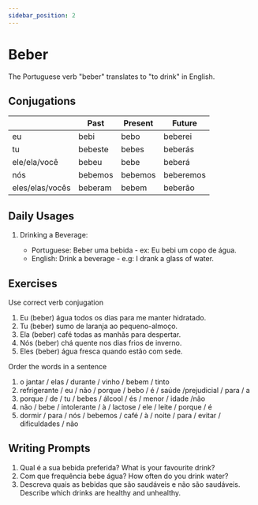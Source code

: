 ```yaml
---
sidebar_position: 2
---
```


# Beber

The Portuguese verb "beber" translates to "to drink" in English.

## Conjugations

|                 | Past    | Present | Future    |
| --------------- | ------- | ------- | --------- |
| eu              | bebi    | bebo    | beberei   |
| tu              | bebeste | bebes   | beberás   |
| ele/ela/você    | bebeu   | bebe    | beberá    |
| nós             | bebemos | bebemos | beberemos |
| eles/elas/vocês | beberam | bebem   | beberão   |

## Daily Usages

1. Drinking a Beverage:

   - Portuguese: Beber uma bebida - ex: Eu bebi um copo de água.
   - English: Drink a beverage - e.g: I drank a glass of water.

## Exercises

Use correct verb conjugation

1. Eu (beber) água todos os dias para me manter hidratado.
2. Tu (beber) sumo de laranja ao pequeno-almoço.
3. Ela (beber) café todas as manhãs para despertar.
4. Nós (beber) chá quente nos dias frios de inverno.
5. Eles (beber) água fresca quando estão com sede.

Order the words in a sentence

1. o jantar / elas / durante / vinho / bebem / tinto
2. refrigerante / eu / não / porque / bebo / é / saúde /prejudicial / para / a
3. porque / de / tu / bebes / álcool / és / menor / idade /não
4. não / bebe / intolerante / à / lactose / ele / leite / porque / é
5. dormir / para / nós / bebemos / café / à / noite / para / evitar / dificuldades / não

## Writing Prompts

1. Qual é a sua bebida preferida? What is your favourite drink?
2. Com que frequência bebe água? How often do you drink water?
3. Descreva quais as bebidas que são saudáveis e não são saudáveis. Describe which drinks are healthy and unhealthy.
